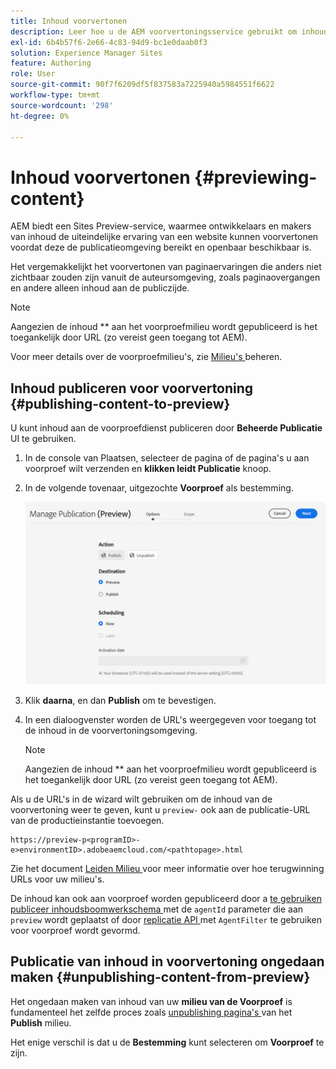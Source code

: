 ```yaml
---
title: Inhoud voorvertonen
description: Leer hoe u de AEM voorvertoningsservice gebruikt om inhoud voor te vertonen voordat u live gaat.
exl-id: 6b4b57f6-2e66-4c83-94d9-bc1e0daab0f3
solution: Experience Manager Sites
feature: Authoring
role: User
source-git-commit: 90f7f6209df5f837583a7225940a5984551f6622
workflow-type: tm+mt
source-wordcount: '298'
ht-degree: 0%

---
```



# Inhoud voorvertonen {#previewing-content}

AEM biedt een Sites Preview-service, waarmee ontwikkelaars en makers van inhoud de uiteindelijke ervaring van een website kunnen voorvertonen voordat deze de publicatieomgeving bereikt en openbaar beschikbaar is.

Het vergemakkelijkt het voorvertonen van paginaervaringen die anders niet zichtbaar zouden zijn vanuit de auteursomgeving, zoals paginaovergangen en andere alleen inhoud aan de publiczijde.

>[!NOTE]
>
>Aangezien de inhoud ** aan het voorproefmilieu wordt gepubliceerd is het toegankelijk door URL (zo vereist geen toegang tot AEM).

Voor meer details over de voorproefmilieu&#39;s, zie [ Milieu&#39;s ](/help/implementing/cloud-manager/manage-environments.md#access-preview-service) beheren.

## Inhoud publiceren voor voorvertoning {#publishing-content-to-preview}

U kunt inhoud aan de voorproefdienst publiceren door **Beheerde Publicatie** UI te gebruiken.

1. In de console van Plaatsen, selecteer de pagina of de pagina&#39;s u aan voorproef wilt verzenden en **klikken leidt Publicatie** knoop.
1. In de volgende tovenaar, uitgezochte **Voorproef** als bestemming.

   ![ beheerde publicatie ](/help/sites-cloud/authoring/assets/previewmanagedpublication.png)

1. Klik **daarna**, en dan **Publish** om te bevestigen.

1. In een dialoogvenster worden de URL&#39;s weergegeven voor toegang tot de inhoud in de voorvertoningsomgeving.

   >[!NOTE]
   >
   >Aangezien de inhoud ** aan het voorproefmilieu wordt gepubliceerd is het toegankelijk door URL (zo vereist geen toegang tot AEM).

Als u de URL&#39;s in de wizard wilt gebruiken om de inhoud van de voorvertoning weer te geven, kunt u `preview-` ook aan de publicatie-URL van de productieinstantie toevoegen.

```
https://preview-p<programID>-e>environmentID>.adobeaemcloud.com/<pathtopage>.html
```

Zie het document [ Leiden Milieu ](/help/implementing/cloud-manager/manage-environments.md) voor meer informatie over hoe terugwinning URLs voor uw milieu&#39;s.

De inhoud kan ook aan voorproef worden gepubliceerd door a [ te gebruiken publiceer inhoudsboomwerkschema ](/help/operations/replication.md#publish-content-tree-workflow) met de `agentId` parameter die aan `preview` wordt geplaatst of door [ replicatie API ](/help/operations/replication.md#replication-api) met `AgentFilter` te gebruiken voor voorproef wordt gevormd.

## Publicatie van inhoud in voorvertoning ongedaan maken {#unpublishing-content-from-preview}

Het ongedaan maken van inhoud van uw **milieu van de Voorproef** is fundamenteel het zelfde proces zoals [ unpublishing pagina&#39;s ](/help/sites-cloud/authoring/sites-console/publishing-pages.md#unpublishing-pages) van het **Publish** milieu.

Het enige verschil is dat u de **Bestemming** kunt selecteren om **Voorproef** te zijn.

